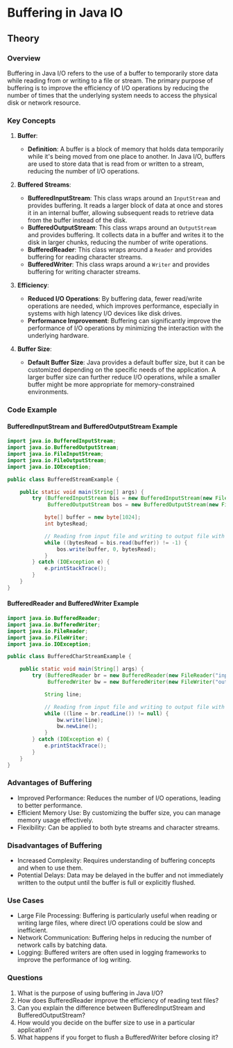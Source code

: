 # Buffering in Java IO

## Theory

### Overview

Buffering in Java I/O refers to the use of a buffer to temporarily store data while reading from or writing to a file or stream. The primary purpose of buffering is to improve the efficiency of I/O operations by reducing the number of times that the underlying system needs to access the physical disk or network resource.

### Key Concepts

1. **Buffer**:

   - **Definition**: A buffer is a block of memory that holds data temporarily while it's being moved from one place to another. In Java I/O, buffers are used to store data that is read from or written to a stream, reducing the number of I/O operations.

2. **Buffered Streams**:

   - **BufferedInputStream**: This class wraps around an `InputStream` and provides buffering. It reads a larger block of data at once and stores it in an internal buffer, allowing subsequent reads to retrieve data from the buffer instead of the disk.
   - **BufferedOutputStream**: This class wraps around an `OutputStream` and provides buffering. It collects data in a buffer and writes it to the disk in larger chunks, reducing the number of write operations.
   - **BufferedReader**: This class wraps around a `Reader` and provides buffering for reading character streams.
   - **BufferedWriter**: This class wraps around a `Writer` and provides buffering for writing character streams.

3. **Efficiency**:

   - **Reduced I/O Operations**: By buffering data, fewer read/write operations are needed, which improves performance, especially in systems with high latency I/O devices like disk drives.
   - **Performance Improvement**: Buffering can significantly improve the performance of I/O operations by minimizing the interaction with the underlying hardware.

4. **Buffer Size**:
   - **Default Buffer Size**: Java provides a default buffer size, but it can be customized depending on the specific needs of the application. A larger buffer size can further reduce I/O operations, while a smaller buffer might be more appropriate for memory-constrained environments.

### Code Example

#### BufferedInputStream and BufferedOutputStream Example

```java
import java.io.BufferedInputStream;
import java.io.BufferedOutputStream;
import java.io.FileInputStream;
import java.io.FileOutputStream;
import java.io.IOException;

public class BufferedStreamExample {

    public static void main(String[] args) {
        try (BufferedInputStream bis = new BufferedInputStream(new FileInputStream("input.txt"));
             BufferedOutputStream bos = new BufferedOutputStream(new FileOutputStream("output.txt"))) {

            byte[] buffer = new byte[1024];
            int bytesRead;

            // Reading from input file and writing to output file with buffering
            while ((bytesRead = bis.read(buffer)) != -1) {
                bos.write(buffer, 0, bytesRead);
            }
        } catch (IOException e) {
            e.printStackTrace();
        }
    }
}
```

#### BufferedReader and BufferedWriter Example

```java
import java.io.BufferedReader;
import java.io.BufferedWriter;
import java.io.FileReader;
import java.io.FileWriter;
import java.io.IOException;

public class BufferedCharStreamExample {

    public static void main(String[] args) {
        try (BufferedReader br = new BufferedReader(new FileReader("input.txt"));
             BufferedWriter bw = new BufferedWriter(new FileWriter("output.txt"))) {

            String line;

            // Reading from input file and writing to output file with buffering
            while ((line = br.readLine()) != null) {
                bw.write(line);
                bw.newLine();
            }
        } catch (IOException e) {
            e.printStackTrace();
        }
    }
}
```

### Advantages of Buffering

- Improved Performance: Reduces the number of I/O operations, leading to better performance.
- Efficient Memory Use: By customizing the buffer size, you can manage memory usage effectively.
- Flexibility: Can be applied to both byte streams and character streams.

### Disadvantages of Buffering

- Increased Complexity: Requires understanding of buffering concepts and when to use them.
- Potential Delays: Data may be delayed in the buffer and not immediately written to the output until the buffer is full or explicitly flushed.

### Use Cases

- Large File Processing: Buffering is particularly useful when reading or writing large files, where direct I/O operations could be slow and inefficient.
- Network Communication: Buffering helps in reducing the number of network calls by batching data.
- Logging: Buffered writers are often used in logging frameworks to improve the performance of log writing.

### Questions

1. What is the purpose of using buffering in Java I/O?
2. How does BufferedReader improve the efficiency of reading text files?
3. Can you explain the difference between BufferedInputStream and BufferedOutputStream?
4. How would you decide on the buffer size to use in a particular application?
5. What happens if you forget to flush a BufferedWriter before closing it?
